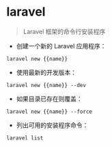 # laravel

> Laravel 框架的命令行安装程序

- 创建一个新的 Laravel 应用程序：

`laravel new {{name}}`

- 使用最新的开发版本：

`laravel new {{name}} --dev`

- 如果目录已存在则覆盖：

`laravel new {{name}} --force`

- 列出可用的安装程序命令：

`laravel list`

[#]: contributors: ([潘潘]，[jim.大团结]，[种噫🎈])